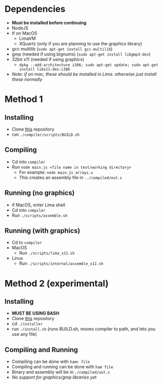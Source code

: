 # Dependencies
* **Must be installed before continuing**
* NodeJS
* If on MacOS
    * LimaVM
    * XQuartz (only if you are planning to use the graphics library)
* gcc multilib (`sudo apt-get install gcc-multilib`)
* gmp (needed if using bignums) (`sudo apt-get install libgmp3-dev`)
* 32bit x11 (needed if using graphics)
    * `dpkg --add-architecture i386; sudo apt-get update; sudo apt-get install libx11-dev:i386`
* *Note: if on mac, these should be installed in Lima. otherwise just install these normally*

# Method 1 

## Installing
* Clone [this](https://github.com/FISHARMNIC/HAMprimeC2/tree/main) repository
* run `./compiler/scripts/BUILD.sh`

## Compiling
* Cd into `compiler`
* Run `node main.js <file name in test/working directory>`
    * For example: `node main.js arrays.x`
    * This creates an assembly file in `../compiled/out.s`

## Running (no graphics)
* if MacOS, enter Lima shell
* Cd into `compiler`
* Run `./scripts/assemble.sh`

## Running (with graphics)

* Cd to `compiler`
* MacOS
    * Run `./scripts/lima_x11.sh`
* Linux
    * Run `./scripts/internal/assemble_x11.sh`

# Method 2 (experimental)

## Installing
* **MUST BE USING BASH**
* Clone [this](https://github.com/FISHARMNIC/HAMprimeC2/tree/main) repository
* cd `./installer`
* run `./install.sh` (runs BUILD.sh, moves compiler to path, and lets you use any file)

## Compiling and Running
* Compiling can be done with `hamc file`
* Compiling and running can be done with `ham file`
* Binary and assembly will be in `./compiled/out.s`
* *No support for graphics/gmp libraries yet*